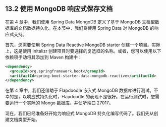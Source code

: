 ## 13.2 使用 MongoDB 响应式保存文档

在第 4 章中，我们使用 Spring Data MongoDB 定义了基于 MongoDB 文档型数据库的文档数据持久化。在本节中，我们将使用 Spring Data 对 MongoDB 的响应式支持。

首先，您需要使用 Spring Data Reactive MongoDB starter 创建一个项目。实际上，这是使用 Initalizr 创建项目时要选择的复选框的名称。或者，您可以使用以下依赖项手动将其添加到 Maven 构建中：

```xml
<dependency>
  <groupId>org.springframework.boot</groupId>
  <artifactId>spring-boot-starter-data-mongodb-reactive</artifactId>
</dependency>
```

在第 4 章中，我们还借助于 Flapdoodle 嵌入式 MongoDB 数据库进行测试。不幸的是，以响应式持久化时，Flapdoodle 的表现不是很好。在运行测试时，您需要运行一个实际的 Mongo 数据库，并侦听端口 27017。

现在，我们已经准备好开始为响应式 MongoDB 持久化编写代码了。我们先从创建文档类型开始。
